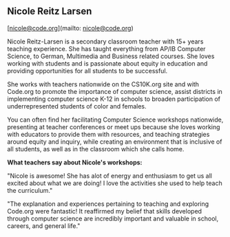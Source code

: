 ## Nicole Reitz Larsen

[nicole@code.org](mailto: nicole@code.org)

Nicole Reitz-Larsen is a secondary classroom teacher with 15+ years teaching experience. She has taught everything from AP/IB Computer Science, to German, Multimedia and Business related courses. She loves working with students and is passionate about equity in education and providing opportunities for all students to be successful.

 She works with teachers nationwide on the CS10K.org site and with Code.org to promote the importance of computer science, assist districts in implementing computer science K-12 in schools to broaden participation of underrepresented students of color and females.

 You can often find her facilitating Computer Science workshops nationwide, presenting at teacher conferences or meet ups because she loves working with educators to provide them with resources, and teaching strategies around equity and inquiry, while creating an environment that is inclusive of all students, as well as in the classroom which she calls home.

 **What teachers say about Nicole's workshops:**

"Nicole is awesome! She has alot of energy and enthusiasm to get us all excited about what we are doing! I love the activities she used to help teach the curriculum."

"The explanation and experiences pertaining to teaching and exploring Code.org were fantastic! It reaffirmed my belief that skills developed through computer science are incredibly important and valuable in school, careers, and general life."

